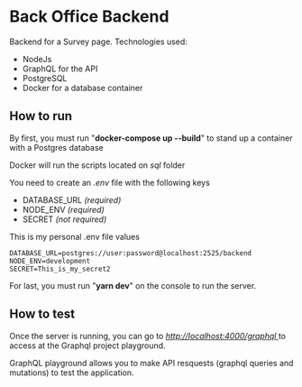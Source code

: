 <h1>Back Office Backend</h1>

Backend for a Survey page.
Technologies used:
<ul>
  <li>NodeJs</li>
  <li>GraphQL for the API</li>
  <li>PostgreSQL</li>
  <li>Docker for a database container</li>
</ul>

<h2>How to run</h2>

<p>By first, you must run "<strong>docker-compose up --build</strong>" to stand up a container with a Postgres database</p>
<p>Docker will run the scripts located on <em>sql</em> folder</p>

<p>You need to create an <em>.env</em> file with the following keys</p>
<ul>
  <li>DATABASE_URL <em>(required)</em></li>
  <li>NODE_ENV <em>(required)</em></li>
  <li>SECRET <em>(not required)</em></li>
</ul>

<p>This is my personal .env file values</p>

<code>DATABASE_URL=postgres://user:password@localhost:2525/backend</code></br>
<code>NODE_ENV=development</code></br>
<code>SECRET=This_is_my_secret2</code></br>

<p>For last, you must run "<strong>yarn dev</strong>" on the console to run the server.</p>

<h2>How to test</h2>

<p>Once the server is running, you can go to
  <a href="http://localhost:4000/graphql" target="_blank">
    <em>http://localhost:4000/graphql</em>
  </a>  
  to access at the Graphql project playground.
</p>
<p>GraphQL playground allows you to make API resquests (graphql queries and mutations) to test the application.</p>
